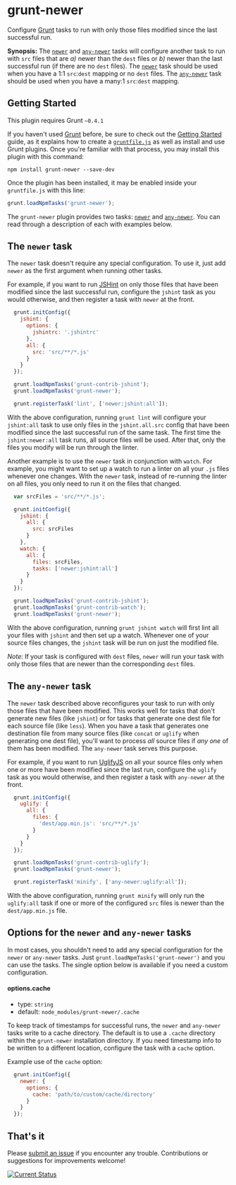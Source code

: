 # grunt-newer

Configure [Grunt](http://gruntjs.com/) tasks to run with only those files modified since the last successful run.

**Synopsis:**  The [`newer`](#newer) and [`any-newer`](#any-newer) tasks will configure another task to run with `src` files that are *a)* newer than the `dest` files or *b)* newer than the last successful run (if there are no `dest` files).  The [`newer`](#newer) task should be used when you have a 1:1 `src`:`dest` mapping or no `dest` files.  The [`any-newer`](#any-newer) task should be used when you have a many:1 `src`:`dest` mapping.

## Getting Started
This plugin requires Grunt `~0.4.1`

If you haven't used [Grunt](http://gruntjs.com/) before, be sure to check out the [Getting Started](http://gruntjs.com/getting-started) guide, as it explains how to create a [`gruntfile.js`](http://gruntjs.com/sample-gruntfile) as well as install and use Grunt plugins. Once you're familiar with that process, you may install this plugin with this command:

```shell
npm install grunt-newer --save-dev
```

Once the plugin has been installed, it may be enabled inside your `gruntfile.js` with this line:

```js
grunt.loadNpmTasks('grunt-newer');
```

The `grunt-newer` plugin provides two tasks: [`newer`](#newer) and [`any-newer`](#any-newer).  You can read through a description of each with examples below.

<a name="newer"></a>
## The `newer` task

The `newer` task doesn't require any special configuration.  To use it, just add `newer` as the first argument when running other tasks.

For example, if you want to run [JSHint](https://npmjs.org/package/grunt-contrib-jshint) on only those files that have been modified since the last successful run, configure the `jshint` task as you would otherwise, and then register a task with `newer` at the front.

```js
  grunt.initConfig({
    jshint: {
      options: {
        jshintrc: '.jshintrc'
      },
      all: {
        src: 'src/**/*.js'
      }
    }
  });

  grunt.loadNpmTasks('grunt-contrib-jshint');
  grunt.loadNpmTasks('grunt-newer');

  grunt.registerTask('lint', ['newer:jshint:all']);
```

With the above configuration, running `grunt lint` will configure your `jshint:all` task to use only files in the `jshint.all.src` config that have been modified since the last successful run of the same task.  The first time the `jshint:newer:all` task runs, all source files will be used.  After that, only the files you modify will be run through the linter.

Another example is to use the `newer` task in conjunction with `watch`.  For example, you might want to set up a watch to run a linter on all your `.js` files whenever one changes.  With the `newer` task, instead of re-running the linter on all files, you only need to run it on the files that changed.

```js
  var srcFiles = 'src/**/*.js';

  grunt.initConfig({
    jshint: {
      all: {
        src: srcFiles
      }
    },
    watch: {
      all: {
        files: srcFiles,
        tasks: ['newer:jshint:all']
      }
    }
  });

  grunt.loadNpmTasks('grunt-contrib-jshint');
  grunt.loadNpmTasks('grunt-contrib-watch');
  grunt.loadNpmTasks('grunt-newer');

```

With the above configuration, running `grunt jshint watch` will first lint all your files with `jshint` and then set up a watch.  Whenever one of your source files changes, the `jshint` task will be run on just the modified file.

*Note:* If your task is configured with `dest` files, `newer` will run your task with only those files that are newer than the corresponding `dest` files.

<a name="any-newer"></a>
## The `any-newer` task

The `newer` task described above reconfigures your task to run with only those files that have been modified.  This works well for tasks that don't generate new files (like `jshint`) or for tasks that generate one dest file for each source file (like `less`).  When you have a task that generates one destination file from many source files (like `concat` or `uglify` when generating one dest file), you'll want to process *all* source files if *any one* of them has been modified.  The `any-newer` task serves this purpose.

For example, if you want to run [UglifyJS](https://npmjs.org/package/grunt-contrib-uglify) on all your source files only when one or more have been modified since the last run, configure the `uglify` task as you would otherwise, and then register a task with `any-newer` at the front.


```js
  grunt.initConfig({
    uglify: {
      all: {
        files: {
          'dest/app.min.js': 'src/**/*.js'
        }
      }
    }
  });

  grunt.loadNpmTasks('grunt-contrib-uglify');
  grunt.loadNpmTasks('grunt-newer');

  grunt.registerTask('minify', ['any-newer:uglify:all']);
```

With the above configuration, running `grunt minify` will only run the `uglify:all` task if one or more of the configured `src` files is newer than the `dest/app.min.js` file.

## Options for the `newer` and `any-newer` tasks

In most cases, you shouldn't need to add any special configuration for the `newer` or `any-newer` tasks.  Just `grunt.loadNpmTasks('grunt-newer')` and you can use the tasks.  The single option below is available if you need a custom configuration.

#### <a id="optionscache">options.cache</a>
 * type: `string`
 * default: `node_modules/grunt-newer/.cache`

To keep track of timestamps for successful runs, the `newer` and `any-newer` tasks write to a cache directory.  The default is to use a `.cache` directory within the `grunt-newer` installation directory.  If you need timestamp info to be written to a different location, configure the task with a `cache` option.

Example use of the `cache` option:

```js
  grunt.initConfig({
    newer: {
      options: {
        cache: 'path/to/custom/cache/directory'
      }
    }
  });
```

## That's it

Please [submit an issue](https://github.com/tschaub/grunt-newer/issues) if you encounter any trouble.  Contributions or suggestions for improvements welcome!

[![Current Status](https://secure.travis-ci.org/tschaub/grunt-newer.png?branch=master)](https://travis-ci.org/tschaub/grunt-newer)
